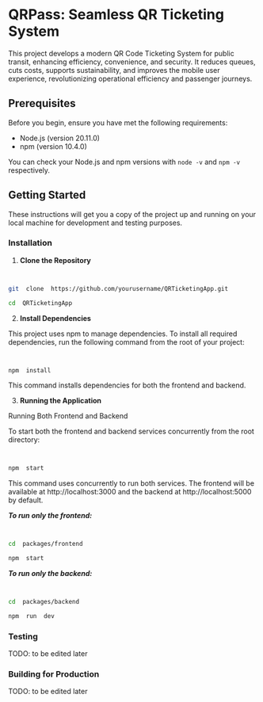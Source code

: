 
# QRPass: Seamless QR Ticketing System


This project develops a modern QR Code Ticketing System for public transit, enhancing efficiency, convenience, and security. It reduces queues, cuts costs, supports sustainability, and improves the mobile user experience, revolutionizing operational efficiency and passenger journeys.


## Prerequisites


Before you begin, ensure you have met the following requirements:

- Node.js (version 20.11.0)
- npm (version 10.4.0)

You can check your Node.js and npm versions with `node -v` and `npm -v` respectively.

## Getting Started


These instructions will get you a copy of the project up and running on your local machine for development and testing purposes.


### Installation


1.  **Clone the Repository**


```bash


git  clone  https://github.com/yourusername/QRTicketingApp.git

cd  QRTicketingApp

```



2.  **Install Dependencies**



This project uses npm to manage dependencies. To install all required dependencies, run the following command from the root of your project:


```bash


npm  install

```


This command installs dependencies for both the frontend and backend.


3.  **Running the Application**


Running Both Frontend and Backend


To start both the frontend and backend services concurrently from the root directory:


```bash


npm  start

```


This command uses concurrently to run both services. The frontend will be available at http://localhost:3000 and the backend at http://localhost:5000 by default.


***To run only the frontend:***


```bash


cd  packages/frontend

npm  start

```


***To run only the backend:***


```bash


cd  packages/backend

npm  run  dev

```


### Testing

TODO: to be edited later


### Building for Production

TODO: to be edited later
